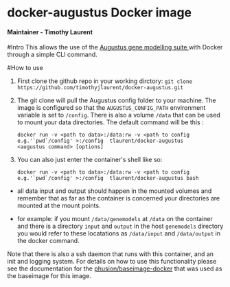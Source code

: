 # docker-augustus Docker image

#### Maintainer - Timothy Laurent

#Intro
This allows the use of the [Augustus gene modelling suite ](http://bioinf.uni-greifswald.de/augustus/) with Docker through a simple CLI command.

#How to use

1. First clone the github repo in your working dirctory: `git clone https://github.com/timothyjlaurent/docker-augustus.git`
2. The git clone will pull the Augustus config folder to your machine. The image is configured so that the `AUGUSTUS_CONFIG_PATH` environment variable is set to `/config`. There is also a volume `/data` that can be used to mount your data directories. The default command will be this :

    ```
    docker run -v <path to data>:/data:rw -v <path to config e.g.'`pwd`/config' >:/config  tlaurent/docker-augustus     <augustus command> [options]
    ```
3. You can also just enter the container's shell like so:
    ```
    docker run -v <path to data>:/data:rw -v <path to config e.g.'`pwd`/config' >:/config  tlaurent/docker-augustus bash
    ```

- all data input and output should happen in the mounted volumes and remember that as far as the container is concerned your directories are mounted at the mount points.
    
- for example:
        if you mount `/data/genemodels` at `/data` on the container and there is a directory `input` and `output` in the host `genemodels` directory you would refer to these locatations as `/data/input` and `/data/output` in the docker command.


Note that there is also a ssh daemon that runs with this container, and an init and logging system. For details on how to use this functionality please see the documentation for the [phusion/baseimage-docker](https://github.com/phusion/baseimage-docker) that was used as the baseimage for this image.

